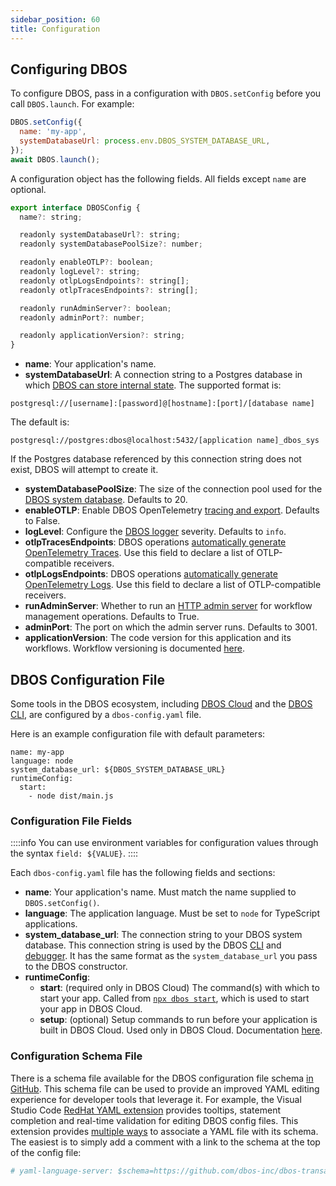 ```yaml
---
sidebar_position: 60
title: Configuration
---
```


## Configuring DBOS

To configure DBOS, pass in a configuration with `DBOS.setConfig` before you call `DBOS.launch`.
For example:

```javascript
DBOS.setConfig({
  name: 'my-app',
  systemDatabaseUrl: process.env.DBOS_SYSTEM_DATABASE_URL,
});
await DBOS.launch();
```

A configuration object has the following fields.
All fields except `name` are optional.

```javascript
export interface DBOSConfig {
  name?: string;

  readonly systemDatabaseUrl?: string;
  readonly systemDatabasePoolSize?: number;

  readonly enableOTLP?: boolean;
  readonly logLevel?: string;
  readonly otlpLogsEndpoints?: string[];
  readonly otlpTracesEndpoints?: string[];

  readonly runAdminServer?: boolean;
  readonly adminPort?: number;

  readonly applicationVersion?: string;
}
```

- **name**: Your application's name.
- **systemDatabaseUrl**: A connection string to a Postgres database in which [DBOS can store internal state](../../explanations/system-tables.md). The supported format is:
```
postgresql://[username]:[password]@[hostname]:[port]/[database name]
```

The default is:

```
postgresql://postgres:dbos@localhost:5432/[application name]_dbos_sys
```
If the Postgres database referenced by this connection string does not exist, DBOS will attempt to create it.
- **systemDatabasePoolSize**: The size of the connection pool used for the [DBOS system database](../../explanations/system-tables). Defaults to 20.
- **enableOTLP**: Enable DBOS OpenTelemetry [tracing and export](../tutorials/logging.md). Defaults to False.
- **logLevel**: Configure the [DBOS logger](../tutorials/logging.md) severity. Defaults to `info`.
- **otlpTracesEndpoints**: DBOS operations [automatically generate OpenTelemetry Traces](../tutorials/logging.md). Use this field to declare a list of OTLP-compatible receivers.
- **otlpLogsEndpoints**: DBOS operations [automatically generate OpenTelemetry Logs](../tutorials/logging.md). Use this field to declare a list of OTLP-compatible receivers.
- **runAdminServer**: Whether to run an [HTTP admin server](../../production/self-hosting/admin-api.md) for workflow management operations. Defaults to True.
- **adminPort**: The port on which the admin server runs. Defaults to 3001.
- **applicationVersion**: The code version for this application and its workflows. Workflow versioning is documented [here](../tutorials/workflow-tutorial.md#workflow-versioning-and-recovery).


## DBOS Configuration File

Some tools in the DBOS ecosystem, including [DBOS Cloud](../../production/dbos-cloud/deploying-to-cloud.md) and the [DBOS CLI](./cli.md), are configured by a `dbos-config.yaml` file.

Here is an example configuration file with default parameters:

```shell
name: my-app
language: node
system_database_url: ${DBOS_SYSTEM_DATABASE_URL}
runtimeConfig:
  start:
    - node dist/main.js
```

### Configuration File Fields

::::info
You can use environment variables for configuration values through the syntax `field: ${VALUE}`.
::::

Each `dbos-config.yaml` file has the following fields and sections:

- **name**: Your application's name.  Must match the name supplied to `DBOS.setConfig()`.
- **language**: The application language.  Must be set to `node` for TypeScript applications.
- **system_database_url**: The connection string to your DBOS system database.
This connection string is used by the DBOS [CLI](cli.md) and [debugger](../tutorials/debugging.md).
It has the same format as the `system_database_url` you pass to the DBOS constructor.
- **runtimeConfig**:
  - **start**: (required only in DBOS Cloud) The command(s) with which to start your app. Called from [`npx dbos start`](./cli.md#npx-dbos-start), which is used to start your app in DBOS Cloud.
  - **setup**: (optional) Setup commands to run before your application is built in DBOS Cloud. Used only in DBOS Cloud. Documentation [here](../../production/dbos-cloud/application-management.md#customizing-microvm-setup).

### Configuration Schema File

There is a schema file available for the DBOS configuration file schema [in GitHub](https://raw.githubusercontent.com/dbos-inc/dbos-ts/main/dbos-config.schema.json).
This schema file can be used to provide an improved YAML editing experience for developer tools that leverage it.
For example, the Visual Studio Code [RedHat YAML extension](https://marketplace.visualstudio.com/items?itemName=redhat.vscode-yaml) provides tooltips, statement completion and real-time validation for editing DBOS config files.
This extension provides [multiple ways](https://github.com/redhat-developer/vscode-yaml#associating-schemas) to associate a YAML file with its schema.
The easiest is to simply add a comment with a link to the schema at the top of the config file:

```yaml
# yaml-language-server: $schema=https://github.com/dbos-inc/dbos-transact-py/blob/main/dbos/dbos-config.schema.json
```
